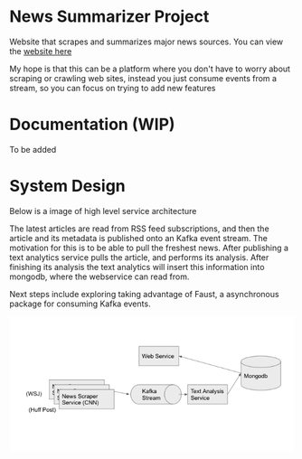 # News Summarizer Project

Website that scrapes and summarizes major news sources.
You can view the [website here](http://142.93.119.27:5000/)



My hope is that this can be a platform where you don't have to worry about scraping or crawling web sites,
instead you just consume events from a stream, so you can focus on trying to add new features

# Documentation (WIP)
To be added

# System Design

Below is a image of high level service 
architecture

The latest articles are read 
from RSS feed subscriptions, and then
the article and its metadata is published 
onto an Kafka event stream. The motivation for
this is to be able to pull the freshest news. 
After publishing a text analytics service pulls 
the article, and performs its analysis. 
After finishing its analysis the text analytics
will insert this information into mongodb, where
the webservice can read from. 

Next steps include exploring taking advantage
of Faust, a asynchronous package for consuming
Kafka events. 

![System Design](https://github.com/jzisheng/News-Summarizer/blob/master/images/systemDesign.png?raw=true)



